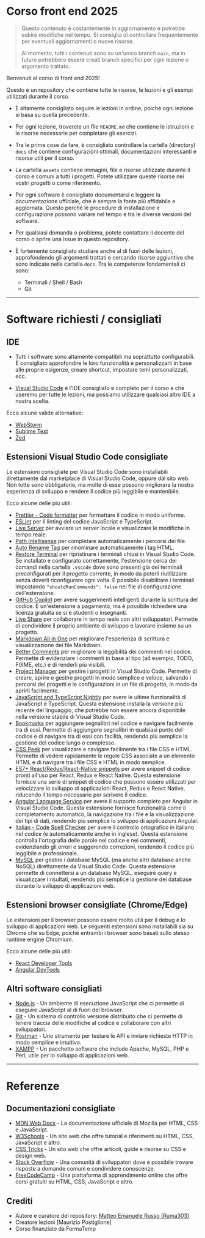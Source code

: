 # Corso front end 2025

>Questo contenuto è costantemente in aggiornamento e potrebbe subire modifiche nel tempo. Si consiglia di controllare frequentemente per eventuali aggiornamenti o nuove risorse.
>
>Al momento, tutti i contenuti sono su un'unico branch `main`, ma in futuro potrebbero essere creati branch specifici per ogni lezione o argomento trattato.

Benvenuti al corso di front end 2025!

Questo è un repository che contiene tutte le risorse, le lezioni e gli esempi utilizzati durante il corso.

- È altamente consigliato seguire le lezioni in ordine, poiché ogni lezione si basa su quella precedente.

- Per ogni lezione, troverete un file `README.md` che contiene le istruzioni e le risorse necessarie per completare gli esercizi.

- Tra le prime cose da fare, è consigliato controllare la cartella (directory) `docs` che contiene configurazioni ottimali, documentazioni interessanti e risorse utili per il corso.

- La cartella `assets` contiene immagini, file e risorse utilizzate durante il corso e comuni a tutti i progetti. Potete utilizzare queste risorse nei vostri progetti o come riferimento.

- Per ogni software è consigliato documentarsi e leggere la documentazione ufficiale, che è sempre la fonte più affidabile e aggiornata. Questo perché le procedure di installazione e configurazione possono variare nel tempo e tra le diverse versioni del software.

- Per qualsiasi domanda o problema, potete contattare il docente del corso o aprire una issue in questo repository.

- È fortemente consigliato studiare anche al di fuori delle lezioni, approfondendo gli argomenti trattati e cercando risorse aggiuntive che sono indicate nella cartella `docs`. Tra le competenze fondamentali ci sono:
  - Terminali / Shell / Bash
  - Git

---

# Software richiesti / consigliati

## IDE

- Tutti i software sono altamente compatibili ma soprattutto configurabili. È consigliato approfondire le loro funzionalità e personalizzarli in base alle proprie esigenze, creare shortcut, impostare temi personalizzati, ecc.

- [Visual Studio Code](https://code.visualstudio.com/) è l'IDE consigliato e completo per il corso e che useremo per tutte le lezioni, ma possiamo utilizzare qualsiasi altro IDE a nostra scelta.

Ecco alcune valide alternative:

- [WebStorm](https://www.jetbrains.com/webstorm/download)
- [Sublime Text](https://www.sublimetext.com/)
- [Zed](https://zed.dev/)

## Estensioni Visual Studio Code consigliate

Le estensioni consigliate per Visual Studio Code sono installabili direttamente dal marketplace di Visual Studio Code, oppure dal sito web. Non tutte sono obbligatorie, ma molte di esse possono migliorare la nostra esperienza di sviluppo e rendere il codice più leggibile e mantenibile.

Ecco alcune delle più utili:
- [Prettier - Code formatter](https://marketplace.visualstudio.com/items?itemName=esbenp.prettier-vscode) per formattare il codice in modo uniforme.
- [ESLint](https://marketplace.visualstudio.com/items?itemName=dbaeumer.vscode-eslint) per il linting del codice JavaScript e TypeScript.
- [Live Server](https://marketplace.visualstudio.com/items?itemName=ritwickdey.LiveServer) per avviare un server locale e visualizzare le modifiche in tempo reale.
- [Path Intellisense](https://marketplace.visualstudio.com/items?itemName=christian-kohler.path-intellisense) per completare automaticamente i percorsi dei file.
- [Auto Rename Tag](https://marketplace.visualstudio.com/items?itemName=formulahendry.auto-rename-tag) per rinominare automaticamente i tag HTML.
- [Restore Terminal](https://marketplace.visualstudio.com/items?itemName=EthanSK.restore-terminals) per ripristinare i terminali chiusi in Visual Studio Code. Se installato e configurato correttamente, l'estensione cerca dei comandi nella cartella `.vscode` dove sono presenti già dei terminali preconfigurati per il progetto corrente, in modo da poterli riutilizzare senza doverli riconfigurare ogni volta. È possibile disabilitare i terminali impostando `"shouldRunCommands": false` nel file di configurazione dell'estensione.
- [GitHub Copilot](https://marketplace.visualstudio.com/items?itemName=GitHub.copilot) per avere suggerimenti intelligenti durante la scrittura del codice. È un'estensione a pagamento, ma è possibile richiedere una licenza gratuita se si è studenti o insegnanti.
- [Live Share](https://marketplace.visualstudio.com/items?itemName=ms-vsliveshare.vsliveshare) per collaborare in tempo reale con altri sviluppatori. Permette di condividere il proprio ambiente di sviluppo e lavorare insieme su un progetto.
- [Markdown All in One](https://marketplace.visualstudio.com/items?itemName=yzhang.markdown-all-in-one) per migliorare l'esperienza di scrittura e visualizzazione dei file Markdown.
- [Better Comments](https://marketplace.visualstudio.com/items?itemName=aaron-bond.better-comments) per migliorare la leggibilità dei commenti nel codice. Permette di evidenziare i commenti in base al tipo (ad esempio, TODO, FIXME, etc.) e di renderli più visibili.
- [Project Manager](https://marketplace.visualstudio.com/items?itemName=alefragnani.project-manager) per gestire i progetti in Visual Studio Code. Permette di creare, aprire e gestire progetti in modo semplice e veloce, salvando i percorsi dei progetti e le configurazioni in un file di progetto, in modo da aprirli facilmente.
- [JavaScript and TypeScript Nightly](https://marketplace.visualstudio.com/items?itemName=ms-vscode.vscode-typescript-next) per avere le ultime funzionalità di JavaScript e TypeScript. Questa estensione installa la versione più recente del linguaggio, che potrebbe non essere ancora disponibile nella versione stabile di Visual Studio Code.
- [Bookmarks](https://marketplace.visualstudio.com/items?itemName=alefragnani.Bookmarks) per aggiungere segnalibri nel codice e navigare facilmente tra di essi. Permette di aggiungere segnalibri in qualsiasi punto del codice e di navigare tra di essi con facilità, rendendo più semplice la gestione del codice lungo o complesso.
- [CSS Peek](https://marketplace.visualstudio.com/items?itemName=pranaygp.vscode-css-peek) per visualizzare e navigare facilmente tra i file CSS e HTML. Permette di vedere rapidamente le regole CSS associate a un elemento HTML e di navigare tra i file CSS e HTML in modo semplice.
- [ES7+ React/Redux/React-Native snippets](https://marketplace.visualstudio.com/items?itemName=dsznajder.es7-react-js-snippets) per avere snippet di codice pronti all'uso per React, Redux e React Native. Questa estensione fornisce una serie di snippet di codice che possono essere utilizzati per velocizzare lo sviluppo di applicazioni React, Redux e React Native, riducendo il tempo necessario per scrivere il codice.
- [Angular Language Service](https://marketplace.visualstudio.com/items?itemName=Angular.ng-template) per avere il supporto completo per Angular in Visual Studio Code. Questa estensione fornisce funzionalità come il completamento automatico, la navigazione tra i file e la visualizzazione dei tipi di dati, rendendo più semplice lo sviluppo di applicazioni Angular.
- [Italian - Code Spell Checker](https://marketplace.visualstudio.com/items?itemName=streetsidesoftware.code-spell-checker-it) per avere il controllo ortografico in italiano nel codice (e automaticamente anche in inglese). Questa estensione controlla l'ortografia delle parole nel codice e nei commenti, evidenziando gli errori e suggerendo correzioni, rendendo il codice più leggibile e professionale.
- [MySQL](https://marketplace.visualstudio.com/items?itemName=formulahendry.vscode-mysql) per gestire i database MySQL (ma anche altri database anche NoSQL) direttamente da Visual Studio Code. Questa estensione permette di connettersi a un database MySQL, eseguire query e visualizzare i risultati, rendendo più semplice la gestione dei database durante lo sviluppo di applicazioni web.

## Estensioni browser consigliate (Chrome/Edge)

Le estensioni per il browser possono essere molto utili per il debug e lo sviluppo di applicazioni web. Le seguenti estensioni sono installabili sia su Chrome che su Edge, poiché entrambi i browser sono basati sullo stesso runtime engine Chromium.

Ecco alcune delle più utili:

- [React Developer Tools](https://chrome.google.com/webstore/detail/react-developer-tools/hdhinbbkfojkjbkjjkjjkjjkjjkjjkj?hl=it)
- [Angular DevTools](https://chrome.google.com/webstore/detail/angular-devtools/nhdogjmejiglipccpnnnanhbledajbpd?hl=it)

## Altri software consigliati

- [Node.js](https://nodejs.org/) - Un ambiente di esecuzione JavaScript che ci permette di eseguire JavaScript al di fuori del browser.
- [Git](https://git-scm.com/) - Un sistema di controllo versione distribuito che ci permette di tenere traccia delle modifiche al codice e collaborare con altri sviluppatori.
- [Postman](https://www.postman.com/) - Uno strumento per testare le API e inviare richieste HTTP in modo semplice e intuitivo.
- [XAMPP](https://www.apachefriends.org/index.html) - Un pacchetto software che include Apache, MySQL, PHP e Perl, utile per lo sviluppo di applicazioni web.

---

# Referenze

## Documentazioni consigliate

- [MDN Web Docs](https://developer.mozilla.org/it/) - La documentazione ufficiale di Mozilla per HTML, CSS e JavaScript.
- [W3Schools](https://www.w3schools.com/) - Un sito web che offre tutorial e riferimenti su HTML, CSS, JavaScript e altro.
- [CSS Tricks](https://css-tricks.com/) - Un sito web che offre articoli, guide e risorse su CSS e design web.
- [Stack Overflow](https://stackoverflow.com/) - Una comunità di sviluppatori dove è possibile trovare risposte a domande comuni e condividere conoscenze.
- [FreeCodeCamp](https://www.freecodecamp.org/) - Una piattaforma di apprendimento online che offre corsi gratuiti su HTML, CSS, JavaScript e altro.

## Crediti

- Autore e curatore del repository: [Matteo Emanuele Russo (Ruma303)](https://github.com/Ruma303)
- Creatore lezioni [Maurizio Postiglione]
- Corso finanziato da FormaTemp